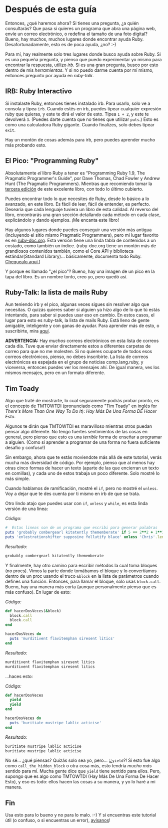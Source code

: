# Después de esta guía

Entonces, ¿qué haremos ahora? Si tienes una pregunta, ¿a quién consultarás?
Que pasa si quieres un programa que abra una página web, envíe un correo electrónico,
o redefina el tamaño de una foto digital? Bueno, hay muchos, muchos lugares
donde encontrar ayuda Ruby. Desafortunadamente, esto es de poca ayuda, ¿no? :-)

Para mí, hay realmente solo tres lugares donde busco ayuda sobre Ruby.
Si es una pequeña pregunta, y pienso que puedo experimentar yo mismo para
encontrar la respuesta, utilizo *irb*. Si es una gran pregunta,
busco por esto dentro de mis *herramientas*. Y si no puedo darme
cuenta por mí mismo, entonces pregunto por ayuda en *ruby-talk*.

## IRB:  Ruby Interactivo

Si instalaste Ruby, entonces tienes instalado irb. Para usarlo, solo
ve a consola y tipea `irb`.  Cuando estés en irb, puedes tipear cualquier
expresión ruby que quieras, y este te dirá el valor de esto. Tipea `1 + 2`,
y este te devolverá `3`. (Puedes darte cuenta que no tienes que utilizar
`puts`.) Esto es como una calculadora Ruby gigante. Cuando finalizes, solo
debes tipear `exit`.

Hay un montón de cosas además para irb, pero puedes aprender mucho más
probando esto.

## El Pico: "Programming Ruby"

Absolutamente *el* libro Ruby a tener es "Programming Ruby 1.9,
The Pragmatic Programmer's Guide", por Dave Thomas, Chad Fowler y Andrew
Hunt (The Pragmatic Programmers). Mientras que recomiendo tomar la
<a href="http://pragprog.com/press_releases/programming-ruby-1-9">tercera edición</a>
de este excelente libro, con todo lo último cubierto.

Puedes encontrar todo lo que necesites de Ruby, desde lo básico a lo
avanzado, en este libro. Es fácil de leer, fácil de entender, es perfecto.
Desearía que cada lenguaje tuviera un libro de esta calidad. Al reverso
del libro, encontrarás una gran sección detallando cada método en cada
clase, explicándolo y dando ejemplos. ¡Me encanta este libro!

Hay algunos lugares donde puedes conseguir una versión más antigua (incluyendo
el sitio mismo Pragmatic Programmers), pero mi lugar favorito es
en <a href="http://www.ruby-doc.org/docs/ProgrammingRuby/">ruby-doc.org</a>.
Esta versión tiene una linda tabla de contenidos a un costado, como también
un índice. (ruby-doc.org tiene un montón más de grandiosos contenidos también,
como el Core API y biblioteca estándar(Standard Library)... básicamente,
documenta todo Ruby. <a href="http://www.ruby-doc.org/">Chequealo aquí.</a>)

Y porque es llamado "¿el pico"? Bueno, hay una imagen de un pico en la tapa del
libro. Es un nombre tonto, creo yo, pero quedó así.

## Ruby-Talk: la lista de mails Ruby

Aun teniendo irb y el pico, algunas veces sigues sin resolver
algo que necesitas. O quizás quieres saber si alguien ya hizo algo de lo
que tú estás intentando, para saber si puedes usar eso en cambio. En estos casos,
el lugar para esto es ruby-talk, la lista de mails Ruby. Está lleno de gente
amigable, inteligente y con ganas de ayudar. Para aprender más de esto, o suscribirte,
mira <a href="http://www.ruby-lang.org/es/community/mailing-lists/">aquí</a>.

**ADVERTENCIA:** Hay *muchos* correos electrónicos en
esta lista de correos cada día. Tuve que enviar directamente estos
a diferentes carpetas de correo para que no me molesten. Si no quieres
ocuparte de todos esos correos electrónicos, pienso, no debes inscribirte. La lista
de correos electrónicos es espejada en el grupo de noticias comp.lang.ruby, y viceversa,
entonces puedes ver los mensajes ahí. De igual manera, ves los mismos
mensajes, pero en un formato diferente.

## Tim Toady

Algo que traté de mostrarte, lo cual seguramente podrás probar pronto,
es el concepto de TMTOWTDI (pronunciado como "Tim Toady" en inglés for *There's
More Than One Way To Do It*): *Hay Más De Una Forma DE Hacer Esto*.

Algunos te dirán que TMTOWTDI es maravilloso mientras otros
puedan pensar algo diferente. No tengo fuertes sentimientos de las
cosas en general, pero pienso que esto es
una *terrible* forma de enseñar a programar a alguien.
(Como si aprender a programar de una forma no fuera suficiente desafío y confuso!)

Sin embargo, ahora que te estás moviendote más allá de este tutorial, verás mucha
más diversidad de código. Por ejemplo, pienso que al menos hay otras cinco formas
de hacer un texto (aparte de las que encierran un texto en comillas), y cada uno de estos
trabaja un poco diferente. Solo mostré lo más simple.

Cuando hablamos de ramificación, mostré el `if`,
pero no mostré el `unless`. Voy a dejar que te des
cuenta por ti mismo en irb de que se trata.

Otro lindo atajo que puedes usar con `if`,
`unless` y `while`, es esta linda versión de una línea:

*Código:*

```ruby
#  Estas lineas son de un programa que escribi para generar palabras
puts 'grobably combergearl kitatently thememberate' if 5 == 2**2 + 1**1
puts 'enlestrationshifter supposine follutify blace' unless 'Chris'.length == 5
```

*Resultado:*

```html
grobably combergearl kitatently thememberate
```

Y finalmente, hay otro camino para escribir métodos la cual toma bloques
(no procs). Vimos la parte donde tomábamos el bloque y lo convertíamos
dentro de un proc usando el truco `&block` en la lista de parámetros
cuando defines una función. Entonces, para llamar el bloque, solo usas
`block.call`.  Bueno, hay una manera más corta (aunque personalmente pienso que
es más confuso). En lugar de esto:

*Código:*

```ruby
def hacerDosVeces(&block)
  block.call
  block.call
end

hacerDosVeces do
  puts 'murditivent flavitemphan siresent litics'
end
```

*Resultado:*

```html
murditivent flavitemphan siresent litics
murditivent flavitemphan siresent litics
```

...haces esto:

*Código:*

```ruby
def hacerDosVeces
  yield
  yield
end

hacerDosVeces do
  puts 'buritiate mustripe lablic acticise'
end
```

*Resultado:*

```html
buritiate mustripe lablic acticise
buritiate mustripe lablic acticise
```

No sé... ¿qué piensas? Quizás solo sea yo, pero... ¡¿`yield`?!
Si esto fue algo como  `call_the_hidden_block` o otra cosa más,
esto tendría *mucho más* sentido para mi. Mucha gente dice que `yield`
tiene sentido para ellos. Pero, supongo que es algo como TMTOWTDI (Hay Más De
Una Forma De Hacer Esto), y eso es todo: ellos hacen las cosas a su manera,
y yo lo haré a mi manera.

## Fin

Usa esto para lo bueno y no para lo malo. :-)  Y si encuentras este tutorial
útil (o confuso, o si encuentras un error),
[avísanos](https://github.com/rubysur/aprende.a.programar/issues)!
